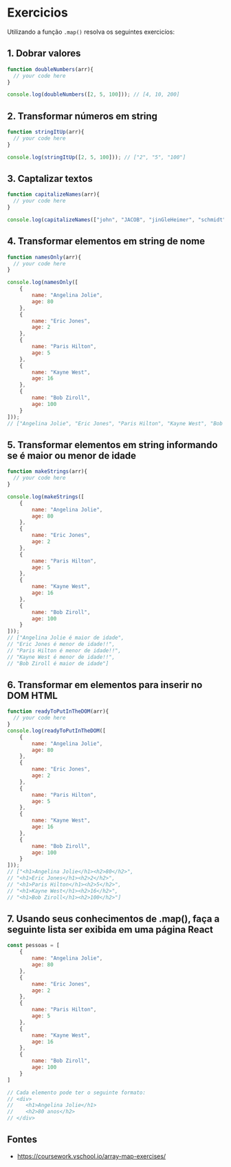 # Exercicios

Utilizando a função ```.map()``` resolva os seguintes exercicíos:

## 1. Dobrar valores
```javascript
function doubleNumbers(arr){
  // your code here
}

console.log(doubleNumbers([2, 5, 100])); // [4, 10, 200]
```

## 2. Transformar números em string
```javascript
function stringItUp(arr){
  // your code here
}

console.log(stringItUp([2, 5, 100])); // ["2", "5", "100"]
```

## 3. Captalizar textos
```javascript
function capitalizeNames(arr){
  // your code here
}

console.log(capitalizeNames(["john", "JACOB", "jinGleHeimer", "schmidt"])); // ["John", "Jacob", "Jingleheimer", "Schmidt"]
```
## 4. Transformar elementos em string de nome
```javascript
function namesOnly(arr){
  // your code here
}

console.log(namesOnly([
    {
        name: "Angelina Jolie",
        age: 80
    },
    {
        name: "Eric Jones",
        age: 2
    },
    {
        name: "Paris Hilton",
        age: 5
    },
    {
        name: "Kayne West",
        age: 16
    },
    {
        name: "Bob Ziroll",
        age: 100
    }
])); 
// ["Angelina Jolie", "Eric Jones", "Paris Hilton", "Kayne West", "Bob Ziroll"]
```
## 5. Transformar elementos em string informando se é maior ou menor de idade
```javascript
function makeStrings(arr){
  // your code here
}

console.log(makeStrings([
    {
        name: "Angelina Jolie",
        age: 80
    },
    {
        name: "Eric Jones",
        age: 2
    },
    {
        name: "Paris Hilton",
        age: 5
    },
    {
        name: "Kayne West",
        age: 16
    },
    {
        name: "Bob Ziroll",
        age: 100
    }
])); 
// ["Angelina Jolie é maior de idade", 
// "Eric Jones é menor de idade!!", 
// "Paris Hilton é menor de idade!!", 
// "Kayne West é menor de idade!!", 
// "Bob Ziroll é maior de idade"]
```
## 6. Transformar em elementos para inserir no DOM HTML
```javascript
function readyToPutInTheDOM(arr){
  // your code here
}
console.log(readyToPutInTheDOM([
    {
        name: "Angelina Jolie",
        age: 80
    },
    {
        name: "Eric Jones",
        age: 2
    },
    {
        name: "Paris Hilton",
        age: 5
    },
    {
        name: "Kayne West",
        age: 16
    },
    {
        name: "Bob Ziroll",
        age: 100
    }
])); 
// ["<h1>Angelina Jolie</h1><h2>80</h2>", 
// "<h1>Eric Jones</h1><h2>2</h2>", 
// "<h1>Paris Hilton</h1><h2>5</h2>", 
// "<h1>Kayne West</h1><h2>16</h2>", 
// "<h1>Bob Ziroll</h1><h2>100</h2>"]
```
## 7. Usando seus conhecimentos de .map(), faça a seguinte lista ser exibida em uma página React
```javascript
const pessoas = [
    {
        name: "Angelina Jolie",
        age: 80
    },
    {
        name: "Eric Jones",
        age: 2
    },
    {
        name: "Paris Hilton",
        age: 5
    },
    {
        name: "Kayne West",
        age: 16
    },
    {
        name: "Bob Ziroll",
        age: 100
    }
]

// Cada elemento pode ter o seguinte formato:
// <div>
//    <h1>Angelina Jolie</h1>
//    <h2>80 anos</h2>
// </div>
``` 

## Fontes 
* https://coursework.vschool.io/array-map-exercises/